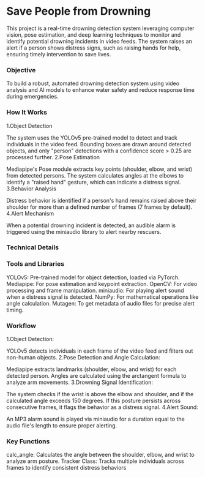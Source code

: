 # Save People from Drowning

This project is a real-time drowning detection system leveraging computer vision, pose estimation, and deep learning techniques to monitor and identify potential drowning incidents in video feeds. The system raises an alert if a person shows distress signs, such as raising hands for help, ensuring timely intervention to save lives.

### Objective

To build a robust, automated drowning detection system using video analysis and AI models to enhance water safety and reduce response time during emergencies.

### How It Works
1.Object Detection

The system uses the YOLOv5 pre-trained model to detect and track individuals in the video feed.
Bounding boxes are drawn around detected objects, and only "person" detections with a confidence score > 0.25 are processed further.
2.Pose Estimation

Mediapipe's Pose module extracts key points (shoulder, elbow, and wrist) from detected persons.
The system calculates angles at the elbows to identify a "raised hand" gesture, which can indicate a distress signal.
3.Behavior Analysis

Distress behavior is identified if a person's hand remains raised above their shoulder for more than a defined number of frames (7 frames by default).
4.Alert Mechanism

When a potential drowning incident is detected, an audible alarm is triggered using the miniaudio library to alert nearby rescuers.
### Technical Details
### Tools and Libraries
YOLOv5: Pre-trained model for object detection, loaded via PyTorch.
Mediapipe: For pose estimation and keypoint extraction.
OpenCV: For video processing and frame manipulation.
miniaudio: For playing alert sound when a distress signal is detected.
NumPy: For mathematical operations like angle calculation.
Mutagen: To get metadata of audio files for precise alert timing.
### Workflow
1.Object Detection:

YOLOv5 detects individuals in each frame of the video feed and filters out non-human objects.
2.Pose Detection and Angle Calculation:

Mediapipe extracts landmarks (shoulder, elbow, and wrist) for each detected person.
Angles are calculated using the arctangent formula to analyze arm movements.
3.Drowning Signal Identification:

The system checks if the wrist is above the elbow and shoulder, and if the calculated angle exceeds 150 degrees.
If this posture persists across consecutive frames, it flags the behavior as a distress signal.
4.Alert Sound:

An MP3 alarm sound is played via miniaudio for a duration equal to the audio file's length to ensure proper alerting.
### Key Functions
calc_angle: Calculates the angle between the shoulder, elbow, and wrist to analyze arm posture.
Tracker Class: Tracks multiple individuals across frames to identify consistent distress behaviors
